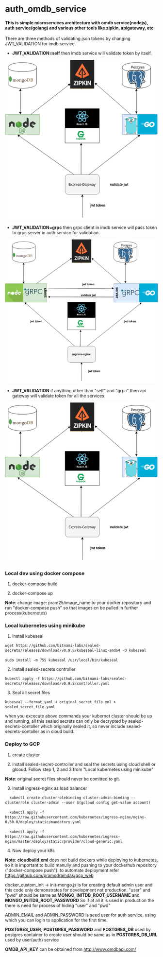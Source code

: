 # auth_omdb_service
#### This is simple microservices architecture with omdb service(nodejs), auth service(golang) and various other tools like zipkin, apigateway, etc 

There are three methods of validating json tokens by changing JWT_VALIDATION for imdb service.
* **JWT_VALIDATION=self** then imdb service will validate token by itself.  
  
![self](https://github.com/pramodramdas/auth_omdb_service/blob/master/images/gateway.png)  

* **JWT_VALIDATION=grpc** then grpc client in imdb service will pass token to grpc server in auth service for validation.  
  
![grpc](https://github.com/pramodramdas/auth_omdb_service/blob/master/images/grpc_auth.png)  

* **JWT_VALIDATION** if anything other than "self" and "grpc" then api gateway will validate token for all the services
  
![gateway](https://github.com/pramodramdas/auth_omdb_service/blob/master/images/gateway.png)  

### Local dev using docker compose

1. docker-compose build

2. docker-compose up

**Note**: change image: pram25/image_name to your docker repository and run "docker-compose push" so that images cn be pulled in further process(kubernetes)

### Local kubernetes using minikube

1. Install kubeseal  

```
wget https://github.com/bitnami-labs/sealed-secrets/releases/download/v0.9.8/kubeseal-linux-amd64 -O kubeseal

sudo install -m 755 kubeseal /usr/local/bin/kubeseal
```
2. Install sealed-secrets controller  
```
kubectl apply -f https://github.com/bitnami-labs/sealed-secrets/releases/download/v0.9.8/controller.yaml
```
3. Seal all secret files
```
kubeseal --format yaml < original_secret_file.yml > sealed_secret_file.yaml
```
when you excecute above commands your kubernet cluster should be up and running, all this sealed secrets can only be decrypted by sealed-secrets-contoller which originally sealed it, so never include sealed-secrets-contoller as in cloud build.

### Deploy to GCP

1. create cluster

2. install sealed-secret-controller and seal the secrets using cloud shell or glcoud. Follow step 1, 2 and 3 from "Local kubernetes using minikube"

**Note**: original secret files should never be comitted to git.

3. Install ingress-nginx as load balancer  
```  
  kubectl create clusterrolebinding cluster-admin-binding --clusterrole cluster-admin --user $(gcloud config get-value account)

  kubectl apply -f https://raw.githubusercontent.com/kubernetes/ingress-nginx/nginx-0.30.0/deploy/static/mandatory.yaml

  kubectl apply -f https://raw.githubusercontent.com/kubernetes/ingress-nginx/master/deploy/static/provider/cloud-generic.yaml
```
4. Now deploy your k8s  

**Note**: **cloudbuild.xml** does not build dockers while deploying to kubernetes, so it is important to build manully and pushing to your dockerhub repository ("docker-compose push"). to automate deployment refer https://github.com/pramodramdas/gcp_web 

docker_custom_init -> init-mongo.js is for creating default admin user and this code only demonstrates for development not production.
"user" and "pwd" should be same as **MONGO_INITDB_ROOT_USERNAME** and **MONGO_INITDB_ROOT_PASSWORD**
So if at all it is used in production the there is need for process of hiding "user" and "pwd"

ADMIN_EMAIL and ADMIN_PASSWORD is seed user for auth service, using which you can login to application for the first time.

**POSTGRES_USER**, **POSTGRES_PASSWORD** and **POSTGRES_DB** used by postgres container to create user should be same as in **POSTGRES_DB_URL** used by user(auth) service

**OMDB_API_KEY** can be obtained from http://www.omdbapi.com/
